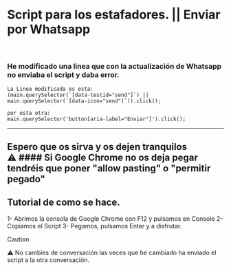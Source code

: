 # Script para los estafadores. || Enviar por Whatsapp
<br>

### He modificado una linea que con la actualización de Whatsapp no enviaba el script y daba error.

```
La Linea modificada es esta:
(main.querySelector(`[data-testid="send"]`) || main.querySelector(`[data-icon="send"]`)).click();

```
```
por esta otra:
main.querySelector('button[aria-label="Enviar"]').click();
```
-----------------------------------------------------------------------------------------------------
Espero que os sirva y os dejen tranquilos
<br>
⚠️ #### Si Google Chrome no os deja pegar tendréis que poner "allow pasting" o "permitir pegado"
<br>
-----------------------------------------------------------------------------------------------------
## Tutorial de como se hace.
1- Abrimos la consola de Google Chrome con F12 y pulsamos en Console
2- Copiamos el Script
3- Pegamos, pulsamos Enter y a disfrutar.
<br>

> [!CAUTION]
> ⚠️ No cambies de conversación las veces que he cambiado ha enviado el script a la otra conversación.

